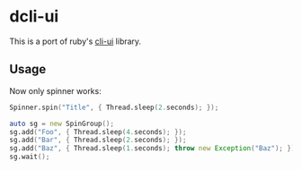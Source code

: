 # dcli-ui
This is a port of ruby's [cli-ui](https://github.com/Shopify/cli-ui/) library.
## Usage
Now only spinner works:
```d
Spinner.spin("Title", { Thread.sleep(2.seconds); });

auto sg = new SpinGroup();
sg.add("Foo", { Thread.sleep(4.seconds); });
sg.add("Bar", { Thread.sleep(2.seconds); });
sg.add("Baz", { Thread.sleep(1.seconds); throw new Exception("Baz"); });
sg.wait();
```
